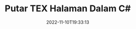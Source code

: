 ---
############################# Static ############################
layout: "auto-gen-merger"
date: 2022-11-10T19:33:13
draft: false
otherformats: pdf xps epub

############################# Head ############################
head_title: "Putar TEX Halaman dalam C# – Putar pada Sudut 90, 180, 270"
head_description: "Putar khusus atau semua halaman dokumen bagi fail TEX pada sudut putaran 90, 180, 270 menggunakan API penggabungan dokumen."

############################# Header ############################
title: "Putar TEX Halaman Dalam C#"
description: "Putar TEX Halaman dengan beberapa baris kod .NET."
bg_image: "https://cms.admin.containerize.com/templates/aspose/App_Themes/V3/images/bg/header1.png"
bg_overlay: false
button:
    enable: true
    icon: "fas fa-arrow-down"
    label: "Muat turun Percubaan Percuma"
    link: "https://downloads.groupdocs.com/merger/net"

############################# SubMenu ############################
submenu:
    enable: true

    left:
        img_alt: "GroupDocs.Merger for .NET"
        image: "https://cms.admin.containerize.com/templates/groupdocs/images/product-logos/90x90-noborder/groupdocs-merger-net.png"
        product: "GroupDocs.Merger"
        platform: ".NET"

    middle:
        button:

            # button loop
            - link: "https://apireference.groupdocs.com/merger/net"
              text: "Rujukan API"

            # button loop
            - link: "https://github.com/groupdocs-merger"
              text: "Contoh Kod"

            # button loop
            - link: "https://products.groupdocs.app/merger/family"
              text: "Demo Langsung"

            # button loop
            - link: "https://purchase.groupdocs.com/pricing/merger/net"
              text: "penentuan harga"

    right:
        link_download: "https://downloads.groupdocs.com/merger"
        link_learn: "https://docs.groupdocs.com/merger/net"
        link_buy: "https://purchase.groupdocs.com"

############################# About ############################
about:
    enable: true
    title: "Mengenai API GroupDocs.Merger for .NET."
    content: |
        [GroupDocs.Merger for .NET](/ms/merger/net/) menawarkan penyelesaian mudah untuk menggabungkan & memisahkan dengan selamat antara pelbagai format dokumen termasuk PDF, Microsoft Office (Word, Excel, PowerPoint , OneNote), OpenDocument, HTML, imej dan banyak lagi dalam aplikasi .NET. Dengan menambah hanya beberapa baris kod, lakukan beberapa operasi dokumen seperti mengalih, mengalih keluar, memutar, menukar, mengekstrak atau menukar orientasi halaman dalam dokumen. API penggabungan dokumen juga menyokong pratonton halaman dokumen sebagai imej untuk menganalisis struktur dokumen, pemformatan dan kandungan pada halaman.
        
        API GroupDocs.Merger ialah pilihan yang tepat untuk penyelesaian korporat yang memerlukan ciri penggiliran halaman fail. API ini disokong dengan baik pada semua sistem pengendalian dan platform utama termasuk .NET Framework, .NET Standard, .NET Core, Mono.

############################# Steps ############################
steps:
    enable: true
    title_left: "Putar TEX Halaman Fail dalam .NET"
    content_left: |
        [GroupDocs.Merger for .NET](/ms/merger/net/) memudahkan pembangun C# memutar beberapa halaman tertentu atau semua halaman dalam fail TEX pada 90 , 180 atau 270 sudut putaran dengan melaksanakan beberapa langkah mudah.
        
        * Mulakan **RotateOptions** dengan sudut putaran dan nombor halaman yang dikehendaki.
        * Buat contoh baharu **Merger** dan lulus laluan dokumen sumber sebagai parameter pembina.
        * Panggil **RotatePages** dan hantar objek **RotateOptions**.
        * Panggil **Save** dan tentukan laluan fail untuk menyimpan dokumen yang terhasil.

    title_right: "Keperluan Sistem"
    content_right: |
        API GroupDocs.Merger for .NET disokong pada semua platform dan sistem pengendalian utama. Sebelum melaksanakan kod di bawah, sila pastikan anda mempunyai prasyarat berikut dipasang pada sistem anda.

        * Sistem Pengendalian: Microsoft Windows, Linux, MacOS
        * Persekitaran Pembangunan: Visual Studio, Xamarin, MonoDevelop
        * Rangka kerja: .NET Framework, .NET Standard, .NET Core, Mono
        * Muat turun versi terkini GroupDocs.Merger for .NET daripada [NuGet](https://www.nuget.org/packages/groupdocs.merger)
         
    code: |
     {{% merger/additional-styles %}}
     {{< merger/code-merger title="Cara memutar TEX halaman fail menggunakan kod contoh C#.">}}

        ```csharp    
        // Putar TEX halaman fail menggunakan API GroupDocs.Merger
        // Mulakan kelas RotateOptions untuk menentukan sudut putaran dan nombor halaman untuk diputar
        RotateOptions rotateOptions = new RotateOptions(RotateMode.Rotate180, new int[] { 2, 3 });

        // Segerakan Penggabungan dengan input dokumen TEX.
        using (Merger merger = new Merger("input.tex"))
          {
            // Panggil kaedah RotatePages dan hantar objek RotateOptions kepadanya
            merger.RotatePages(rotateOptions);
    
            // Panggil kaedah Simpan dan lulus laluan fail yang dikehendaki untuk menyimpan dokumen output
            merger.Save("output.tex");
          }
        ```
     {{< /merger/code-merger >}}

############################# Demos ############################
demos:
    enable: true
    title: "Demo Langsung - Putar TEX Halaman Fail Dalam Talian"
    content: |
       Putar TEX halaman fail sekarang dengan melawati tapak web [GroupDocs.Merger Live Demos](https://products.groupdocs.app/splitter/rotate-pages/tex).
       Demo langsung mempunyai faedah berikut.
        
############################# About Formats ############################
about_formats:
    enable: true

############################# More Formats ############################
more_formats:
    enable: true
    title: "Putar Halaman Format Dokumen Lain"
    content: |
        .NET dokumen penggabungan & pemisahan API untuk format fail dan imej. Putar beberapa format fail popular seperti yang dinyatakan di bawah.

############################# Back to top ###############################
back_to_top:
    enable: true
---